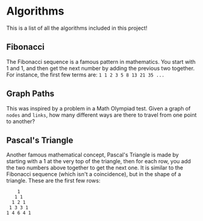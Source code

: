 # Algorithms

This is a list of all the algorithms included in this project!

## Fibonacci

The Fibonacci sequence is a famous pattern in mathematics. You start with 1 and 1, and then get the next number by adding the previous two together. For instance, the first few terms are:
`1 1 2 3 5 8 13 21 35 ...`

## Graph Paths

This was inspired by a problem in a Math Olympiad test. Given a graph of `nodes` and `links`, how many different ways are there to travel from one point to another?

## Pascal's Triangle

Another famous mathematical concept, Pascal's Triangle is made by starting with a 1 at the very top of the triangle, then for each row, you add the two numbers above together to get the next one. It is similar to the Fibonacci sequence (which isn't a coincidence), but in the shape of a triangle. These are the first few rows:

```
    1
   1 1
  1 2 1
 1 3 3 1
1 4 6 4 1
```
